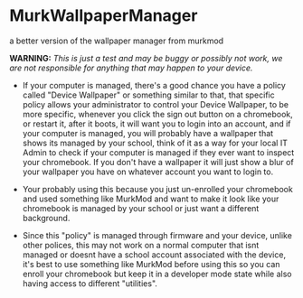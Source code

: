 # MurkWallpaperManager
a better version of the wallpaper manager from murkmod

**WARNING:** _This is just a test and may be buggy or possibly not work, we are not responsible for anything that may happen to your device._

- If your computer is managed, there's a good chance you have a policy called "Device Wallpaper" or something similar to that, that specific policy allows your administrator to control your Device Wallpaper, to be more specific, whenever you click the sign out button on a chromebook, or restart it, after it boots, it will want you to login into an account, and if your computer is managed, you will probably have a wallpaper that shows its managed by your school, think of it as a way for your local IT Admin to check if your computer is managed if they ever want to inspect your chromebook. If you don't have a wallpaper it will just show a blur of your wallpaper you have on whatever account you want to login to.

- Your probably using this because you just un-enrolled your chromebook and used something like MurkMod and want to make it look like your chromebook is managed by your school or just want a different background. 

- Since this "policy" is managed through firmware and your device, unlike other polices, this may not work on a normal computer that isnt managed or doesnt have a school account associated with the device, it's best to use something like MurkMod before using this so you can enroll your chromebook but keep it in a developer mode state while also having access to different "utilities".
